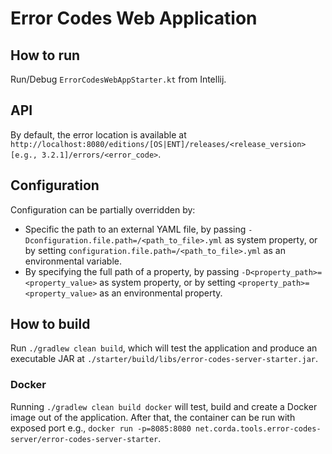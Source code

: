# Error Codes Web Application

## How to run

Run/Debug `ErrorCodesWebAppStarter.kt` from Intellij.

## API

By default, the error location is available at `http://localhost:8080/editions/[OS|ENT]/releases/<release_version>[e.g., 3.2.1]/errors/<error_code>`.

## Configuration

Configuration can be partially overridden by:

- Specific the path to an external YAML file, by passing `-Dconfiguration.file.path=/<path_to_file>.yml` as system property, or by setting `configuration.file.path=/<path_to_file>.yml` as an environmental variable.
- By specifying the full path of a property, by passing `-D<property_path>=<property_value>` as system property, or by setting `<property_path>=<property_value>` as an environmental property.

## How to build

Run `./gradlew clean build`, which will test the application and produce an executable JAR at `./starter/build/libs/error-codes-server-starter.jar`.

### Docker

Running `./gradlew clean build docker` will test, build and create a Docker image out of the application. After that, the container can be run with exposed port e.g., `docker run -p=8085:8080 net.corda.tools.error-codes-server/error-codes-server-starter`.